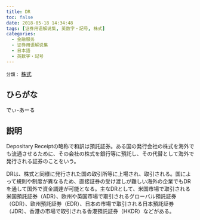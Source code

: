 ```yaml
---
title: DR
toc: false
date: 2018-05-18 14:34:48
tags: [证券用语解说集, 英数字・記号, 株式]
categories:
  - 金融服务
  - 证券用语解说集
  - 日本語
  - 英数字・記号
---
```


`分類：` [株式](/tags/株式/)

## ひらがな

でぃ-あーる

## 説明

Depositary Receiptの略称で和訳は預託証券。ある国の発行会社の株式を海外でも流通させるために、その会社の株式を銀行等に預託し、その代替として海外で発行される証券のことをいう。

DRは、株式と同様に発行された国の取引所等に上場され、取引される。国によって規則や制度が異なるため、直接証券の受け渡しが難しい海外の企業でもDRを通して国外で資金調達が可能となる。主なDRとして、米国市場で取引される米国預託証券（ADR）、欧州や英国市場で取引されるグローバル預託証券（GDR）、欧州預託証券（EDR）、日本の市場で取引される日本預託証券（JDR）、香港の市場で取引される香港預託証券（HKDR）などがある。
